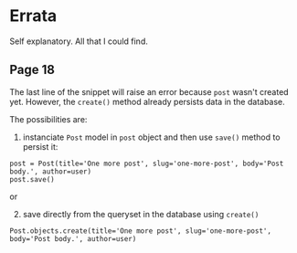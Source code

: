 # Errata
Self explanatory. All that I could find.

## Page 18

The last line of the snippet will raise an error because `post` wasn't created yet. However, the `create()` method already persists data in the database.

The possibilities are:

1) instanciate `Post` model in `post` object and then use `save()` method to persist it:

```
post = Post(title='One more post', slug='one-more-post', body='Post body.', author=user)
post.save()
```

or

2) save directly from the queryset in the database using `create()`


```
Post.objects.create(title='One more post', slug='one-more-post', body='Post body.', author=user)
```
